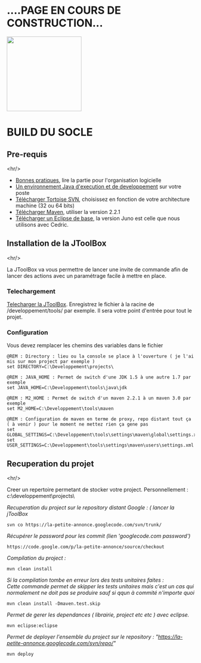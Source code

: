 <h1>....PAGE EN COURS DE CONSTRUCTION...</h1>

<img src='http://www.easy-reseau.fr/images/travaux_icone.jpg' width='200' />

# BUILD DU SOCLE #
## Pre-requis ##


&lt;hr/&gt;


<ul>
<li><a href='Bonnes_Pratiques.md'>Bonnes pratiques</a>, lire la partie pour l'organisation logicielle</li>
<li><a href='Installation_Java.md'>Un environnement Java d'execution et de developpement</a> sur votre poste</li>
<li><a href='http://tortoisesvn.net/downloads.html'>Télécharger Tortoise SVN</a>, choisissez en fonction de votre architecture machine (32 ou 64 bits)</li>
<li><a href='http://maven.apache.org/download.html'>Télécharger Maven</a>, utiliser la version 2.2.1 </li>
<li><a href='http://www.eclipse.org/downloads/packages/eclipse-ide-java-ee-developers/junosr1'>Télécharger un Eclipse de base</a>, la version Juno est celle que nous utilisons avec Cedric.</li>
</ul>

## Installation de la JToolBox ##


&lt;hr/&gt;



La JToolBox va vous permettre de lancer une invite de commande afin de lancer des actions avec un paramétrage facile à mettre en place.

### Telechargement ###

<a href='http://la-petite-annonce.googlecode.com/svn/trunk/tools/JToolBox/JToolBox.bat'>Telecharger la JToolBox</a>.
Enregistrez le fichier à la racine de /developpement/tools/ par exemple.
Il sera votre point d'entrée pour tout le projet.

### Configuration ###

Vous devez remplacer les chemins des variables dans le fichier
```
@REM : Directory : lieu ou la console se place à l'ouverture ( je l'ai mis sur mon project par exemple )
set DIRECTORY=C:\Developpement\projects\

@REM : JAVA_HOME : Permet de switch d'une JDK 1.5 à une autre 1.7 par exemple
set JAVA_HOME=C:\Developpement\tools\java\jdk

@REM : M2_HOME : Permet de switch d'un maven 2.2.1 à un maven 3.0 par exemple
set M2_HOME=C:\Developpement\tools\maven

@REM : Configuration de maven en terme de proxy, repo distant tout ça ( à venir ) pour le moment ne mettez rien ça gene pas
set GLOBAL_SETTINGS=C:\Developpement\tools\settings\maven\global\settings.xml
set USER_SETTINGS=C:\Developpement\tools\settings\maven\users\settings.xml
```

## Recuperation du projet ##


&lt;hr/&gt;



Creer un repertoire permetant de stocker votre project.
Personnellement : c:\developpement\projects\

<i>Recuperation du project sur le repository distant Google : ( lancer la jToolBox</i>
```
svn co https://la-petite-annonce.googlecode.com/svn/trunk/
```
<i>Récupérer le password pour les commit (lien 'googlecode.com password')</i>
```
https://code.google.com/p/la-petite-annonce/source/checkout
```

_Compilation du project :_
```
mvn clean install 
```

<i>Si la compilation tombe en erreur lors des tests unitaires faites :<br>
Cette commande permet de skipper les tests unitaires mais c'est un cas qui normalement ne doit pas se produire sauf si qqun à commité n'importe quoi</i>
```
mvn clean install -Dmaven.test.skip
```

<i>Permet de gerer les dependances ( librairie, project etc etc ) avec eclipse.<br>
</i>
```
mvn eclipse:eclipse
```

<i>Permet de deployer l'ensemble du project sur le repository : "<a href='https://la-petite-annonce.googlecode.com/svn/repo/'>https://la-petite-annonce.googlecode.com/svn/repo/</a>" </i>
```
mvn deploy
```